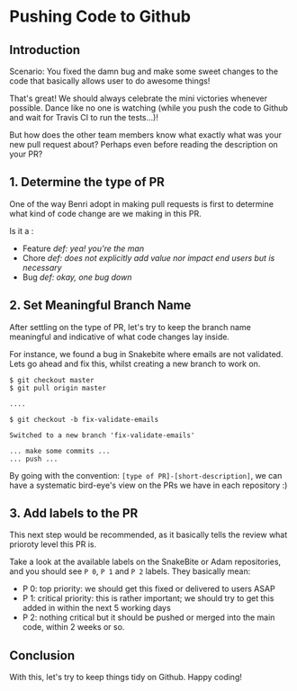 # Pushing Code to Github

## Introduction

Scenario: You fixed the damn bug and make some sweet changes to the code that basically allows user to do awesome things! 

That's great! We should always celebrate the mini victories whenever possible. Dance like no one is watching (while you push the code to Github and wait for Travis CI to run the tests...)!

But how does the other team members know what exactly what was your new pull request about? Perhaps even before reading the description on your PR?

## 1. Determine the type of PR

One of the way Benri adopt in making pull requests is first to determine what kind of code change are we making in this PR.

Is it a : 

- Feature *def: yea! you're the man*
- Chore *def: does not explicitly add value nor impact end users but is necessary*
- Bug *def: okay, one bug down*

## 2. Set Meaningful Branch Name

After settling on the type of PR, let's try to keep the branch name meaningful and indicative of what code changes lay inside.

For instance, we found a bug in Snakebite where emails are not validated. Lets go ahead and fix this, whilst creating a new branch to work on.

```
$ git checkout master
$ git pull origin master

....

$ git checkout -b fix-validate-emails

Switched to a new branch 'fix-validate-emails'

... make some commits ...
... push ...

```

By going with the convention: `[type of PR]-[short-description]`, we can have a systematic bird-eye's view on the PRs we have in each repository :)


## 3. Add labels to the PR

This next step would be recommended, as it basically tells the review what prioroty level this PR is.

Take a look at the available labels on the SnakeBite or Adam repositories, and you should see `P 0`, `P 1` and `P 2` labels. They basically mean:

- P 0: top priority: we should get this fixed or delivered to users ASAP
- P 1: critical priority: this is rather important; we should try to get this added in within the next 5 working days
- P 2: nothing critical but it should be pushed or merged into the main code, within 2 weeks or so.

## Conclusion

With this, let's try to keep things tidy on Github.
Happy coding!
